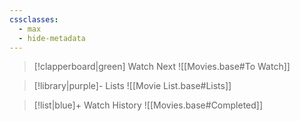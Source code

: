 ```yaml
---
cssclasses:
  - max
  - hide-metadata
---
```


> [!clapperboard|green] Watch Next
> ![[Movies.base#To Watch]]

> [!library|purple]- Lists
> ![[Movie List.base#Lists]]

> [!list|blue]+ Watch History
> ![[Movies.base#Completed]]
